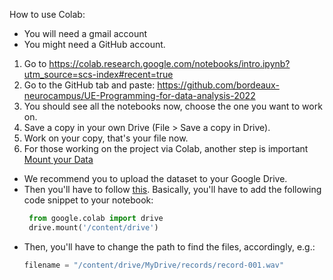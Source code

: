 How to use Colab:
- You will need a gmail account
- You might need a GitHub account.


1. Go to https://colab.research.google.com/notebooks/intro.ipynb?utm_source=scs-index#recent=true
2. Go to the GitHub tab and paste: https://github.com/bordeaux-neurocampus/UE-Programming-for-data-analysis-2022
3. You should see all the notebooks now, choose the one you want to work on.
4. Save a copy in your own Drive (File > Save a copy in Drive).
5. Work on your copy, that's your file now.
6. For those working on the project via Colab, another step is important [Mount your Data](https://colab.research.google.com/notebooks/io.ipynb)
- We recommend you to upload the dataset to your Google Drive.
- Then you'll have to follow [this](https://colab.research.google.com/notebooks/io.ipynb#scrollTo=u22w3BFiOveA). Basically, you'll have to add the following code snippet to your notebook:
     ```python
      from google.colab import drive
      drive.mount('/content/drive')
     ```
 - Then, you'll have to change the path to find the files, accordingly, e.g.:
      ```python
      filename = "/content/drive/MyDrive/records/record-001.wav"
      ```
